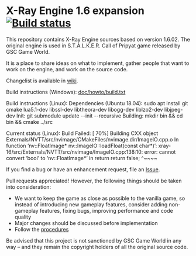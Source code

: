 X-Ray Engine 1.6 expansion [![Build status](https://ci.appveyor.com/api/projects/status/16mp39v0d7fts6yf?svg=true)](https://ci.appveyor.com/project/OpenXRay/xray-16)
==========================

This repository contains X-Ray Engine sources based on version 1.6.02.
The original engine is used in S.T.A.L.K.E.R. Call of Pripyat game released by GSC Game World.

It is a place to share ideas on what to implement, gather people that want to work on the engine,
and work on the source code.

Changelist is available in [wiki](https://github.com/OpenXRay/xray-16/wiki/Changes).

Build instructions (Windows): [doc/howto/build.txt](doc/howto/build.txt)

Build instructions (Linux):
Dependencies (Ubuntu 18.04): sudo apt install git cmake lua5.1-dev libssl-dev libtheora-dev libogg-dev liblzo2-dev libjpeg-dev
Init: git submodule update --init --recursive
Building: mkdir bin && cd bin && cmake ../src

Current status (Linux):
Build Failed:
[ 70%] Building CXX object Externals/NVTT/src/nvimage/CMakeFiles/nvimage.dir/ImageIO.cpp.o
In function ‘nv::FloatImage* nv::ImageIO::loadFloat(const char*)’:
xray-16/src/Externals/NVTT/src/nvimage/ImageIO.cpp:138:10: error: cannot convert ‘bool’ to ‘nv::FloatImage*’ in return
   return false;
          ^~~~~



If you find a bug or have an enhancement request, file an [Issue](https://github.com/openxray/xray-16/issues).

Pull requests appreciated! However, the following things should be taken into consideration:
* We want to keep the game as close as possible to the vanilla game, so instead of introducing new gameplay features,
  consider adding non-gameplay features, fixing bugs, improving performance and code quality
* Major changes should be discussed before implementation
* Follow the [procedures](doc/procedure)

Be advised that this project is not sanctioned by GSC Game World in any way – and they remain the copyright holders
of all the original source code.
